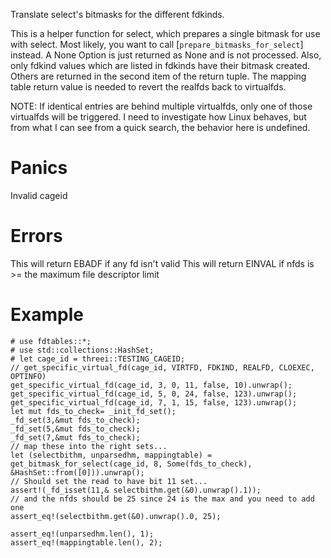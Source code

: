 Translate select's bitmasks for the different fdkinds.

This is a helper function for select, which prepares a single bitmask for use
with select.  Most likely, you want to call [`prepare_bitmasks_for_select`] 
instead.  A None Option is just returned as None and is not processed.  Also, 
only fdkind values which are listed in fdkinds have their bitmask created.  
Others are returned in the second item of the return tuple.  The mapping 
table return value is needed to revert the realfds back to virtualfds.


NOTE: If identical entries are behind multiple virtualfds, only one of those
virtualfds will be triggered.  I need to investigate how Linux behaves, but
from what I can see from a quick search, the behavior here is undefined.

# Panics
  Invalid cageid

# Errors
  This will return EBADF if any fd isn't valid
  This will return EINVAL if nfds is >= the maximum file descriptor limit

# Example
```
# use fdtables::*;
# use std::collections::HashSet;
# let cage_id = threei::TESTING_CAGEID;
// get_specific_virtual_fd(cage_id, VIRTFD, FDKIND, REALFD, CLOEXEC, OPTINFO)
get_specific_virtual_fd(cage_id, 3, 0, 11, false, 10).unwrap();
get_specific_virtual_fd(cage_id, 5, 0, 24, false, 123).unwrap();
get_specific_virtual_fd(cage_id, 7, 1, 15, false, 123).unwrap();
let mut fds_to_check= _init_fd_set();
_fd_set(3,&mut fds_to_check);
_fd_set(5,&mut fds_to_check);
_fd_set(7,&mut fds_to_check);
// map these into the right sets...
let (selectbithm, unparsedhm, mappingtable) = get_bitmask_for_select(cage_id, 8, Some(fds_to_check), &HashSet::from([0])).unwrap();
// Should set the read to have bit 11 set...
assert!(_fd_isset(11,& selectbithm.get(&0).unwrap().1));
// and the nfds should be 25 since 24 is the max and you need to add one
assert_eq!(selectbithm.get(&0).unwrap().0, 25);

assert_eq!(unparsedhm.len(), 1);
assert_eq!(mappingtable.len(), 2);
```
